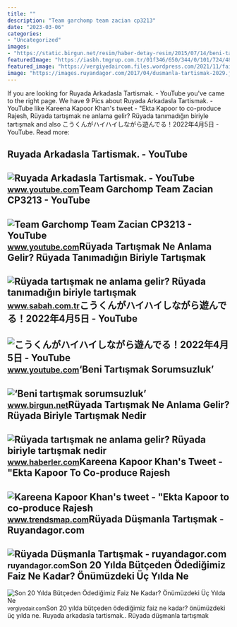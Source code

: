 ```yaml
---
title: ""
description: "Team garchomp team zacian cp3213"
date: "2023-03-06"
categories:
- "Uncategorized"
images:
- "https://static.birgun.net/resim/haber-detay-resim/2015/07/14/beni-tartismak-sorumsuzluk-57241-5.jpg"
featuredImage: "https://iasbh.tmgrup.com.tr/01f346/650/344/0/101/724/481?u=https://isbh.tmgrup.com.tr/sbh/2021/09/21/ruyada-tartismak-ne-anlama-gelir-ruyada-biriyle-tartismak-ne-demek-1632214548385.jpg"
featured_image: "https://vergiyedaircom.files.wordpress.com/2021/11/faizi-tartismak-son-yirmi-yilda-ne-kadar-faiz-odedik-vergiyedair-com-ozan-bingol.jpg?w=763&amp;h=400&amp;crop=1"
image: "https://images.ruyandagor.com/2017/04/dusmanla-tartismak-2029.jpg"
---
```


If you are looking for Ruyada Arkadasla Tartismak. - YouTube you've came to the right page. We have 9 Pics about Ruyada Arkadasla Tartismak. - YouTube like Kareena Kapoor Khan's tweet - "Ekta Kapoor to co-produce Rajesh, Rüyada tartışmak ne anlama gelir? Rüyada tanımadığın biriyle tartışmak and also こうくんがハイハイしながら遊んでる！2022年4月5日 - YouTube. Read more:

Ruyada Arkadasla Tartismak. - YouTube
-------------------------------------

 ![Ruyada Arkadasla Tartismak. - YouTube](https://i.ytimg.com/vi/cxLZDT6ZFPQ/hqdefault.jpg?sqp=-oaymwEmCOADEOgC8quKqQMa8AEB-AHUBoAC4AOKAgwIABABGBMgTyh_MA8=&rs=AOn4CLAAbPgTpFsKaBIDQN6ROi-FlRHP-g) <small>www.youtube.com</small>Team Garchomp Team Zacian CP3213 - YouTube
------------------------------------------

 ![Team Garchomp Team Zacian CP3213 - YouTube](https://i.ytimg.com/vi/HYLCwcE-Dgc/maxres2.jpg?sqp=-oaymwEoCIAKENAF8quKqQMcGADwAQH4AYwCgALgA4oCDAgAEAEYRSBHKGUwDw==&rs=AOn4CLC_ulBvmvqa2cf2uT56Qfk3FCYaDA) <small>www.youtube.com</small>Rüyada Tartışmak Ne Anlama Gelir? Rüyada Tanımadığın Biriyle Tartışmak
----------------------------------------------------------------------

 ![Rüyada tartışmak ne anlama gelir? Rüyada tanımadığın biriyle tartışmak](https://iasbh.tmgrup.com.tr/01f346/650/344/0/101/724/481?u=https://isbh.tmgrup.com.tr/sbh/2021/09/21/ruyada-tartismak-ne-anlama-gelir-ruyada-biriyle-tartismak-ne-demek-1632214548385.jpg) <small>www.sabah.com.tr</small>こうくんがハイハイしながら遊んでる！2022年4月5日 - YouTube
-------------------------------------

 ![こうくんがハイハイしながら遊んでる！2022年4月5日 - YouTube](https://i.ytimg.com/vi/H2fAEMesIjo/maxresdefault.jpg?sqp=-oaymwEmCIAKENAF8quKqQMa8AEB-AH-CYAC0AWKAgwIABABGGUgXyhTMA8=&rs=AOn4CLCJYSghky0o-ilndxvg6fCYAda1ug) <small>www.youtube.com</small>‘Beni Tartışmak Sorumsuzluk’
----------------------------

 ![‘Beni tartışmak sorumsuzluk’](https://static.birgun.net/resim/haber-detay-resim/2015/07/14/beni-tartismak-sorumsuzluk-57241-5.jpg) <small>www.birgun.net</small>Rüyada Tartışmak Ne Anlama Gelir? Rüyada Biriyle Tartışmak Nedir
----------------------------------------------------------------

 ![Rüyada tartışmak ne anlama gelir? Rüyada biriyle tartışmak nedir](https://i.hbrcdn.com/haber/2022/10/07/ruyada-tartismak-ne-anlama-gelir-ruyada-biriyle-15341236_3125_amp.jpg) <small>www.haberler.com</small>Kareena Kapoor Khan's Tweet - "Ekta Kapoor To Co-produce Rajesh
---------------------------------------------------------------

 ![Kareena Kapoor Khan's tweet - "Ekta Kapoor to co-produce Rajesh](https://pbs.twimg.com/media/Fcyada8X0AANSFu.jpg) <small>www.trendsmap.com</small>Rüyada Düşmanla Tartışmak - Ruyandagor.com
------------------------------------------

 ![Rüyada Düşmanla Tartışmak - ruyandagor.com](https://images.ruyandagor.com/2017/04/dusmanla-tartismak-2029.jpg) <small>ruyandagor.com</small>Son 20 Yılda Bütçeden Ödediğimiz Faiz Ne Kadar? Önümüzdeki Üç Yılda Ne
----------------------------------------------------------------------

 ![Son 20 Yılda Bütçeden Ödediğimiz Faiz Ne Kadar? Önümüzdeki Üç Yılda Ne](https://vergiyedaircom.files.wordpress.com/2021/11/faizi-tartismak-son-yirmi-yilda-ne-kadar-faiz-odedik-vergiyedair-com-ozan-bingol.jpg?w=763&h=400&crop=1) <small>vergiyedair.com</small>Son 20 yılda bütçeden ödediğimiz faiz ne kadar? önümüzdeki üç yılda ne. Ruyada arkadasla tartismak.. Rüyada düşmanla tartışmak

